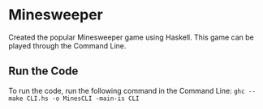 # Minesweeper
Created the popular Minesweeper game using Haskell. This game can be played through the Command Line.

## Run the Code
To run the code, run the following command in the Command Line:
`ghc --make CLI.hs -o MinesCLI -main-is CLI`

